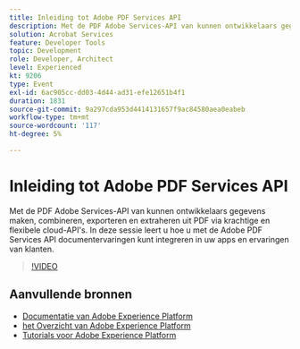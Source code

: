 ```yaml
---
title: Inleiding tot Adobe PDF Services API
description: Met de PDF Adobe Services-API van kunnen ontwikkelaars gegevens maken, combineren, exporteren en extraheren uit PDF via krachtige en flexibele cloud-API's. In deze sessie leert u hoe u met de Adobe PDF Services API documentervaringen kunt integreren in uw apps en ervaringen van klanten.
solution: Acrobat Services
feature: Developer Tools
topic: Development
role: Developer, Architect
level: Experienced
kt: 9206
type: Event
exl-id: 6ac905cc-dd03-4d44-ad31-efe12651b4f1
duration: 1831
source-git-commit: 9a297cda953d4414131657f9ac84580aea0eabeb
workflow-type: tm+mt
source-wordcount: '117'
ht-degree: 5%

---
```


# Inleiding tot Adobe PDF Services API

Met de PDF Adobe Services-API van kunnen ontwikkelaars gegevens maken, combineren, exporteren en extraheren uit PDF via krachtige en flexibele cloud-API&#39;s. In deze sessie leert u hoe u met de Adobe PDF Services API documentervaringen kunt integreren in uw apps en ervaringen van klanten.


>[!VIDEO](https://video.tv.adobe.com/v/337601/?quality=12&learn=on&hidetitle=true)

## Aanvullende bronnen

- [ Documentatie van Adobe Experience Platform ](https://experienceleague.adobe.com/docs/experience-platform.html)
- [ het Overzicht van Adobe Experience Platform ](https://experienceleague.adobe.com/docs/experience-platform/landing/home.html)
- [Tutorials voor Adobe Experience Platform](https://experienceleague.adobe.com/docs/platform-learn/tutorials/overview.html?lang=nl)

